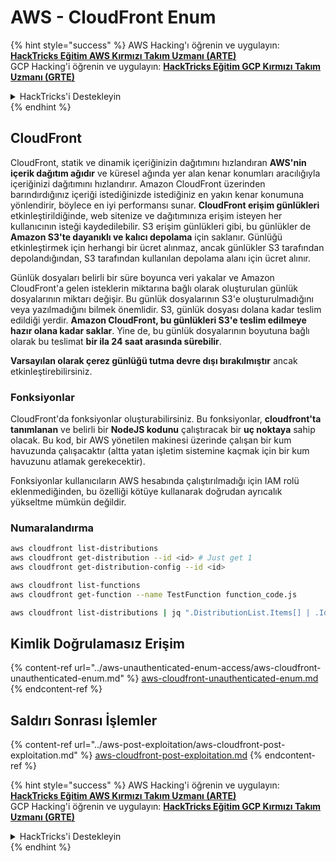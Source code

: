 # AWS - CloudFront Enum

{% hint style="success" %}
AWS Hacking'ı öğrenin ve uygulayın: <img src="/.gitbook/assets/image.png" alt="" data-size="line">[**HackTricks Eğitim AWS Kırmızı Takım Uzmanı (ARTE)**](https://training.hacktricks.xyz/courses/arte)<img src="/.gitbook/assets/image.png" alt="" data-size="line">\
GCP Hacking'i öğrenin ve uygulayın: <img src="/.gitbook/assets/image (2).png" alt="" data-size="line">[**HackTricks Eğitim GCP Kırmızı Takım Uzmanı (GRTE)**<img src="/.gitbook/assets/image (2).png" alt="" data-size="line">](https://training.hacktricks.xyz/courses/grte)

<details>

<summary>HackTricks'i Destekleyin</summary>

* [**Abonelik planlarını**](https://github.com/sponsors/carlospolop) kontrol edin!
* 💬 [**Discord grubuna**](https://discord.gg/hRep4RUj7f) katılın veya [**telegram grubuna**](https://t.me/peass) katılın veya bizi **Twitter** 🐦 [**@hacktricks\_live**](https://twitter.com/hacktricks\_live)** takip edin.**
* **Hacking püf noktalarını paylaşarak PR'ler göndererek** [**HackTricks**](https://github.com/carlospolop/hacktricks) ve [**HackTricks Cloud**](https://github.com/carlospolop/hacktricks-cloud) github depolarına katkıda bulunun.

</details>
{% endhint %}

## CloudFront

CloudFront, statik ve dinamik içeriğinizin dağıtımını hızlandıran **AWS'nin içerik dağıtım ağıdır** ve küresel ağında yer alan kenar konumları aracılığıyla içeriğinizi dağıtımını hızlandırır. Amazon CloudFront üzerinden barındırdığınız içeriği istediğinizde istediğiniz en yakın kenar konumuna yönlendirir, böylece en iyi performansı sunar. **CloudFront erişim günlükleri** etkinleştirildiğinde, web sitenize ve dağıtımınıza erişim isteyen her kullanıcının isteği kaydedilebilir. S3 erişim günlükleri gibi, bu günlükler de **Amazon S3'te dayanıklı ve kalıcı depolama** için saklanır. Günlüğü etkinleştirmek için herhangi bir ücret alınmaz, ancak günlükler S3 tarafından depolandığından, S3 tarafından kullanılan depolama alanı için ücret alınır.

Günlük dosyaları belirli bir süre boyunca veri yakalar ve Amazon CloudFront'a gelen isteklerin miktarına bağlı olarak oluşturulan günlük dosyalarının miktarı değişir. Bu günlük dosyalarının S3'e oluşturulmadığını veya yazılmadığını bilmek önemlidir. S3, günlük dosyası dolana kadar teslim edildiği yerdir. **Amazon CloudFront, bu günlükleri S3'e teslim edilmeye hazır olana kadar saklar**. Yine de, bu günlük dosyalarının boyutuna bağlı olarak bu teslimat **bir ila 24 saat arasında sürebilir**.

**Varsayılan olarak çerez günlüğü tutma devre dışı bırakılmıştır** ancak etkinleştirebilirsiniz.

### Fonksiyonlar

CloudFront'da fonksiyonlar oluşturabilirsiniz. Bu fonksiyonlar, **cloudfront'ta tanımlanan** ve belirli bir **NodeJS kodunu** çalıştıracak bir **uç noktaya** sahip olacak. Bu kod, bir AWS yönetilen makinesi üzerinde çalışan bir kum havuzunda çalışacaktır (altta yatan işletim sistemine kaçmak için bir kum havuzunu atlamak gerekecektir).

Fonksiyonlar kullanıcıların AWS hesabında çalıştırılmadığı için IAM rolü eklenmediğinden, bu özelliği kötüye kullanarak doğrudan ayrıcalık yükseltme mümkün değildir.

### Numaralandırma
```bash
aws cloudfront list-distributions
aws cloudfront get-distribution --id <id> # Just get 1
aws cloudfront get-distribution-config --id <id>

aws cloudfront list-functions
aws cloudfront get-function --name TestFunction function_code.js

aws cloudfront list-distributions | jq ".DistributionList.Items[] | .Id, .Origins.Items[].Id, .Origins.Items[].DomainName, .AliasICPRecordals[].CNAME"
```
## Kimlik Doğrulamasız Erişim

{% content-ref url="../aws-unauthenticated-enum-access/aws-cloudfront-unauthenticated-enum.md" %}
[aws-cloudfront-unauthenticated-enum.md](../aws-unauthenticated-enum-access/aws-cloudfront-unauthenticated-enum.md)
{% endcontent-ref %}

## Saldırı Sonrası İşlemler

{% content-ref url="../aws-post-exploitation/aws-cloudfront-post-exploitation.md" %}
[aws-cloudfront-post-exploitation.md](../aws-post-exploitation/aws-cloudfront-post-exploitation.md)
{% endcontent-ref %}

{% hint style="success" %}
AWS Hacking'i öğrenin ve uygulayın:<img src="/.gitbook/assets/image.png" alt="" data-size="line">[**HackTricks Eğitim AWS Kırmızı Takım Uzmanı (ARTE)**](https://training.hacktricks.xyz/courses/arte)<img src="/.gitbook/assets/image.png" alt="" data-size="line">\
GCP Hacking'i öğrenin ve uygulayın: <img src="/.gitbook/assets/image (2).png" alt="" data-size="line">[**HackTricks Eğitim GCP Kırmızı Takım Uzmanı (GRTE)**<img src="/.gitbook/assets/image (2).png" alt="" data-size="line">](https://training.hacktricks.xyz/courses/grte)

<details>

<summary>HackTricks'i Destekleyin</summary>

* [**Abonelik planlarını**](https://github.com/sponsors/carlospolop) kontrol edin!
* 💬 [**Discord grubuna**](https://discord.gg/hRep4RUj7f) katılın veya [**telegram grubuna**](https://t.me/peass) katılın veya bizi **Twitter** 🐦 [**@hacktricks\_live**](https://twitter.com/hacktricks\_live)** takip edin.**
* **Hacking püf noktalarını paylaşarak PR'ler göndererek** [**HackTricks**](https://github.com/carlospolop/hacktricks) ve [**HackTricks Cloud**](https://github.com/carlospolop/hacktricks-cloud) github depolarına katkıda bulunun.

</details>
{% endhint %}
